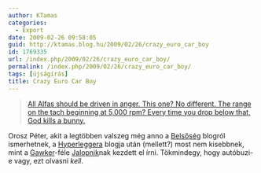 ```yaml
---
author: KTamas
categories:
  - Export
date: 2009-02-26 09:58:05
guid: http://ktamas.blog.hu/2009/02/26/crazy_euro_car_boy
id: 1769335
url: /index.php/2009/02/26/crazy_euro_car_boy/
permalink: /index.php/2009/02/26/crazy_euro_car_boy/
tags: [újságírás]
title: Crazy Euro Car Boy
---
```


> <a href="http://jalopnik.com/tag/alfa-mito-gta/?id=5159838" target="_blank">All Alfas should be driven in anger. This one? No different. The range on the tach beginning at 5,000 rpm? Every time you drop below that, God kills a bunny.</a>

Orosz Péter, akit a legtöbben valszeg még anno a <a href="http://belsoseg.blog.hu/" target="_blank">Belsőség</a> blogról ismerhetnek, a <a href="http://hyperleggera.com/" target="_blank">Hyperleggera</a> blogja után (mellett?) most nem kisebbnek, mint a [Gawker](http://gawker.com/)-féle [Jalopnik](http://jalopnik.com/)nak kezdett el írni. Tökmindegy, hogy autóbuzi-e vagy, ezt olvasni _kell_.
